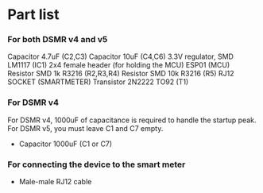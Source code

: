 # Part list

### For both DSMR v4 and v5

Capacitor 4.7uF (C2,C3)
Capacitor 10uF (C4,C6)
3.3V regulator, SMD LM1117 (IC1)
2x4 female header (for holding the MCU)
ESP01 (MCU)
Resistor SMD 1k R3216 (R2,R3,R4)
Resistor SMD 10k R3216 (R5)
RJ12 SOCKET (SMARTMETER)
Transistor 2N2222 TO92 (T1)

### For DSMR v4

For DSMR v4, 1000uF of capacitance is required to handle the startup peak.
For DSMR v5, you must leave C1 and C7 empty.

* Capacitor 1000uF (C1 or C7)

### For connecting the device to the smart meter

* Male-male RJ12 cable
